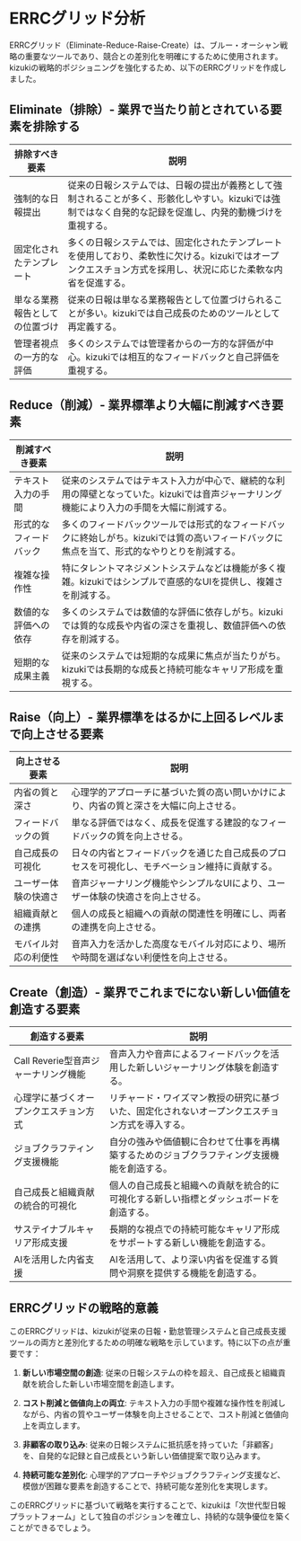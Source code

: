 # ERRCグリッド分析

ERRCグリッド（Eliminate-Reduce-Raise-Create）は、ブルー・オーシャン戦略の重要なツールであり、競合との差別化を明確にするために使用されます。kizukiの戦略的ポジショニングを強化するため、以下のERRCグリッドを作成しました。

## Eliminate（排除）- 業界で当たり前とされている要素を排除する

| 排除すべき要素 | 説明 |
|--------------|------|
| 強制的な日報提出 | 従来の日報システムでは、日報の提出が義務として強制されることが多く、形骸化しやすい。kizukiでは強制ではなく自発的な記録を促進し、内発的動機づけを重視する。 |
| 固定化されたテンプレート | 多くの日報システムでは、固定化されたテンプレートを使用しており、柔軟性に欠ける。kizukiではオープンクエスチョン方式を採用し、状況に応じた柔軟な内省を促進する。 |
| 単なる業務報告としての位置づけ | 従来の日報は単なる業務報告として位置づけられることが多い。kizukiでは自己成長のためのツールとして再定義する。 |
| 管理者視点の一方的な評価 | 多くのシステムでは管理者からの一方的な評価が中心。kizukiでは相互的なフィードバックと自己評価を重視する。 |

## Reduce（削減）- 業界標準より大幅に削減すべき要素

| 削減すべき要素 | 説明 |
|--------------|------|
| テキスト入力の手間 | 従来のシステムではテキスト入力が中心で、継続的な利用の障壁となっていた。kizukiでは音声ジャーナリング機能により入力の手間を大幅に削減する。 |
| 形式的なフィードバック | 多くのフィードバックツールでは形式的なフィードバックに終始しがち。kizukiでは質の高いフィードバックに焦点を当て、形式的なやりとりを削減する。 |
| 複雑な操作性 | 特にタレントマネジメントシステムなどは機能が多く複雑。kizukiではシンプルで直感的なUIを提供し、複雑さを削減する。 |
| 数値的な評価への依存 | 多くのシステムでは数値的な評価に依存しがち。kizukiでは質的な成長や内省の深さを重視し、数値評価への依存を削減する。 |
| 短期的な成果主義 | 従来のシステムでは短期的な成果に焦点が当たりがち。kizukiでは長期的な成長と持続可能なキャリア形成を重視する。 |

## Raise（向上）- 業界標準をはるかに上回るレベルまで向上させる要素

| 向上させる要素 | 説明 |
|--------------|------|
| 内省の質と深さ | 心理学的アプローチに基づいた質の高い問いかけにより、内省の質と深さを大幅に向上させる。 |
| フィードバックの質 | 単なる評価ではなく、成長を促進する建設的なフィードバックの質を向上させる。 |
| 自己成長の可視化 | 日々の内省とフィードバックを通じた自己成長のプロセスを可視化し、モチベーション維持に貢献する。 |
| ユーザー体験の快適さ | 音声ジャーナリング機能やシンプルなUIにより、ユーザー体験の快適さを向上させる。 |
| 組織貢献との連携 | 個人の成長と組織への貢献の関連性を明確にし、両者の連携を向上させる。 |
| モバイル対応の利便性 | 音声入力を活かした高度なモバイル対応により、場所や時間を選ばない利便性を向上させる。 |

## Create（創造）- 業界でこれまでにない新しい価値を創造する要素

| 創造する要素 | 説明 |
|--------------|------|
| Call Reverie型音声ジャーナリング機能 | 音声入力や音声によるフィードバックを活用した新しいジャーナリング体験を創造する。 |
| 心理学に基づくオープンクエスチョン方式 | リチャード・ワイズマン教授の研究に基づいた、固定化されないオープンクエスチョン方式を導入する。 |
| ジョブクラフティング支援機能 | 自分の強みや価値観に合わせて仕事を再構築するためのジョブクラフティング支援機能を創造する。 |
| 自己成長と組織貢献の統合的可視化 | 個人の自己成長と組織への貢献を統合的に可視化する新しい指標とダッシュボードを創造する。 |
| サステイナブルキャリア形成支援 | 長期的な視点での持続可能なキャリア形成をサポートする新しい機能を創造する。 |
| AIを活用した内省支援 | AIを活用して、より深い内省を促進する質問や洞察を提供する機能を創造する。 |

## ERRCグリッドの戦略的意義

このERRCグリッドは、kizukiが従来の日報・勤怠管理システムと自己成長支援ツールの両方と差別化するための明確な戦略を示しています。特に以下の点が重要です：

1. **新しい市場空間の創造**: 従来の日報システムの枠を超え、自己成長と組織貢献を統合した新しい市場空間を創造します。

2. **コスト削減と価値向上の両立**: テキスト入力の手間や複雑な操作性を削減しながら、内省の質やユーザー体験を向上させることで、コスト削減と価値向上を両立します。

3. **非顧客の取り込み**: 従来の日報システムに抵抗感を持っていた「非顧客」を、自発的な記録と自己成長という新しい価値提案で取り込みます。

4. **持続可能な差別化**: 心理学的アプローチやジョブクラフティング支援など、模倣が困難な要素を創造することで、持続可能な差別化を実現します。

このERRCグリッドに基づいて戦略を実行することで、kizukiは「次世代型日報プラットフォーム」として独自のポジションを確立し、持続的な競争優位を築くことができるでしょう。
